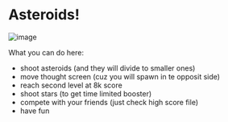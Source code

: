 # Asteroids!
![image](https://user-images.githubusercontent.com/90028680/171047430-109e6c78-3e51-4568-8ce0-0341eec496ef.png)

What you can do here:
+ shoot asteroids (and they will divide to smaller ones)
+ move thought screen (cuz you will spawn in te opposit side)
+ reach second level at 8k score
+ shoot stars (to get time limited booster)
+ compete  with your friends (just check high score file)
+ have fun
